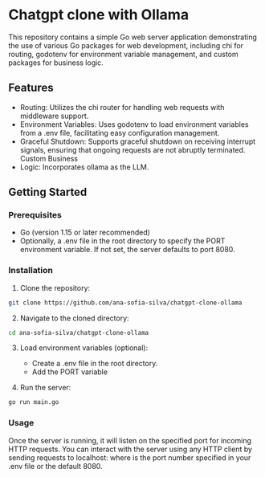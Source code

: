 # Chatgpt clone with Ollama

This repository contains a simple Go web server application demonstrating the use of various Go packages for web development, including chi for routing, godotenv for environment variable management, and custom packages for business logic.


## Features

- Routing: Utilizes the chi router for handling web requests with middleware support.
- Environment Variables: Uses godotenv to load environment variables from a .env file, facilitating easy configuration management.
- Graceful Shutdown: Supports graceful shutdown on receiving interrupt signals, ensuring that ongoing requests are not abruptly terminated.
Custom Business 
- Logic: Incorporates ollama as the LLM.

## Getting Started

### Prerequisites

- Go (version 1.15 or later recommended)
- Optionally, a .env file in the root directory to specify the PORT environment variable. If not set, the server defaults to port 8080.

### Installation

1. Clone the repository: 

```bash 
git clone https://github.com/ana-sofia-silva/chatgpt-clone-ollama
```


2. Navigate to the cloned directory:

```bash 
cd ana-sofia-silva/chatgpt-clone-ollama
```

3. Load environment variables (optional):
    - Create a .env file in the root directory.
    - Add the PORT variable

4. Run the server:

```bash 
go run main.go
```

### Usage

Once the server is running, it will listen on the specified port for incoming HTTP requests. You can interact with the server using any HTTP client by sending requests to localhost:<PORT> where <PORT> is the port number specified in your .env file or the default 8080.